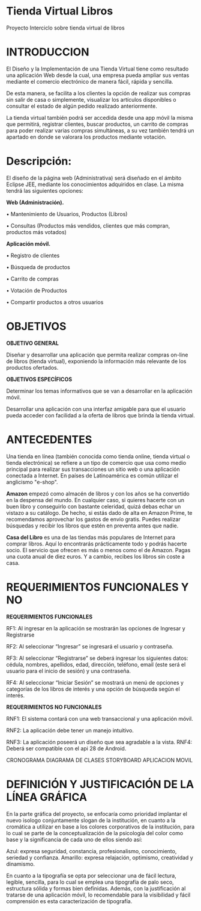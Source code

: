# Tienda Virtual Libros
Proyecto Interciclo sobre tienda virtual de libros 

# INTRODUCCION

El Diseño y la Implementación de una Tienda Virtual tiene como resultado una aplicación Web desde la cual, una empresa pueda ampliar sus ventas mediante el comercio electrónico de manera fácil, rápida y sencilla.

De esta manera, se facilita a los clientes la opción de realizar sus compras sin salir de casa o simplemente, visualizar los artículos disponibles o consultar el estado de algún pedido realizado anteriormente.

La tienda virtual también podrá ser accedida desde una app móvil la misma que permitirá, registrar clientes, buscar productos, un carrito de compras para poder realizar varias compras simultáneas, a su vez también tendrá un apartado en donde se valorara los productos mediante votación.

# Descripción:

El diseño de la página web (Administrativa) será diseñado en el ámbito Eclipse JEE, mediante los conocimientos adquiridos en clase. La misma tendrá las siguientes opciones:

**Web (Administración).** 

• Mantenimiento de Usuarios, Productos (Libros) 

• Consultas (Productos más vendidos, clientes que más compran, productos más votados)

**Aplicación móvil.**

• Registro de clientes 

• Búsqueda de productos 

• Carrito de compras 

• Votación de Productos 

• Compartir productos a otros usuarios

# OBJETIVOS
**OBJETIVO GENERAL**

Diseñar y desarrollar una aplicación que permita realizar compras on-line de libros (tienda virtual), exponiendo la información más relevante de los productos ofertados.

**OBJETIVOS ESPECÍFICOS**

Determinar los temas informativos que se van a desarrollar en la aplicación móvil.

Desarrollar una aplicación con una interfaz amigable para que el usuario pueda acceder con facilidad a la oferta de libros que brinda la tienda virtual.

# ANTECEDENTES

Una tienda en línea (también conocida como tienda online, tienda virtual o tienda electrónica) se refiere a un tipo de comercio que usa como medio principal para realizar sus transacciones un sitio web o una aplicación conectada a Internet. En países de Latinoamérica es común utilizar el anglicismo "e-shop".

**Amazon** empezó como almacén de libros y con los años se ha convertido en la despensa del mundo. En cualquier caso, si quieres hacerte con un buen libro y conseguirlo con bastante celeridad, quizá debas echar un vistazo a su catálogo. De hecho, si estás dado de alta en Amazon Prime, te recomendamos aprovechar los gastos de envío gratis. Puedes realizar búsquedas y recibir los libros que estén en preventa antes que nadie.

**Casa del Libro** es una de las tiendas más populares de Internet para comprar libros. Aquí lo encontrarás prácticamente todo y podrás hacerte socio. El servicio que ofrecen es más o menos como el de Amazon. Pagas una cuota anual de diez euros. Y a cambio, recibes los libros sin coste a casa.

# REQUERIMIENTOS FUNCIONALES Y NO 

**REQUERIMIENTOS FUNCIONALES**

RF1: Al ingresar en la aplicación se mostrarán las opciones de Ingresar y Registrarse

RF2: Al seleccionar “Ingresar” se ingresará el usuario y contraseña. 

RF3: Al seleccionar “Registrarse” se deberá ingresar los siguientes datos: cédula, nombres, apellidos, edad, dirección, teléfono, email (este será el usuario para el inicio de sesión) y una contraseña. 

RF4: Al seleccionar “Iniciar Sesión” se mostrará un menú de opciones y categorías de los libros de interés y una opción de búsqueda según el interés.

**REQUERIMIENTOS NO FUNCIONALES**

RNF1: El sistema contará con una web transaccional y una aplicación móvil. 

RNF2: La aplicación debe tener un manejo intuitivo. 

RNF3: La aplicación poseerá un diseño que sea agradable a la vista. RNF4: Deberá ser compatible con el api 28 de Android.

CRONOGRAMA
DIAGRAMA DE CLASES
STORYBOARD APLICACION MOVIL

# DEFINICIÓN Y JUSTIFICACIÓN DE LA LÍNEA GRÁFICA
En la parte gráfica del proyecto, se enfocaría como prioridad implantar el nuevo isologo conjuntamente slogan de la institución, en cuanto a la cromática a utilizar en base a los colores corporativos de la institución, para lo cual se parte de la conceptualización de la psicología del color como base y la significancia de cada uno de ellos siendo así:

Azul: expresa seguridad, constancia, profesionalismo, conocimiento, seriedad y confianza.
Amarillo: expresa relajación, optimismo, creatividad y dinamismo.

En cuanto a la tipografía se opta por seleccionar una de fácil lectura, legible, sencilla, para lo cual se emplea una tipografía de palo seco, estructura sólida y formas bien definidas. Además, con la justificación al tratarse de una aplicación móvil, lo recomendable para la visibilidad y fácil comprensión es esta caracterización de tipografía.






